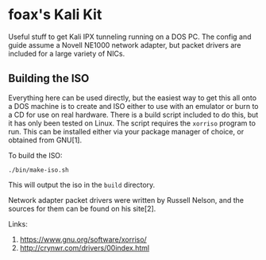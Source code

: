 # foax's Kali Kit

Useful stuff to get Kali IPX tunneling running on a DOS PC.
The config and guide assume a Novell NE1000 network adapter, but packet drivers are included for a large variety of NICs.

## Building the ISO

Everything here can be used directly, but the easiest way to get this all onto a DOS machine is to create and ISO either to use with an emulator or burn to a CD for use on real hardware.
There is a build script included to do this, but it has only been tested on Linux.
The script requires the `xorriso` program to run.
This can be installed either via your package manager of choice, or obtained from GNU\[1\].

To build the ISO:

```
./bin/make-iso.sh
```

This will output the iso in the `build` directory.

Network adapter packet drivers were written by Russell Nelson, and the sources for them can be found on his site\[2\].

Links:

1. <https://www.gnu.org/software/xorriso/>
2. <http://crynwr.com/drivers/00index.html>
